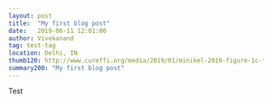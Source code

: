 ```yaml
---
layout: post
title:  "My first blog post"
date:   2019-06-11 12:01:00
author: Vivekanand
tag: test-tag
location: Delhi, IN
thumb120: http://www.cureffi.org/media/2019/01/minikel-2019-figure-1c-thumbnail.png
summary200: "My first blog post"
---
```

Test
